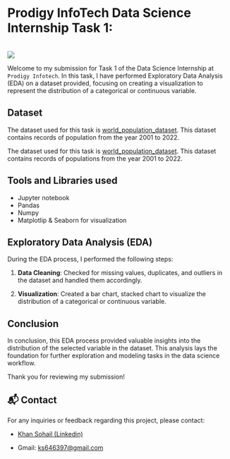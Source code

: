 # Prodigy InfoTech Data Science Internship Task 1:
<br>
<img src="https://github.com/KhanS0hail/PRODIGY_DS_01/blob/main/TASK-01.png"   >

Welcome to my submission for Task 1 of the Data Science Internship at `Prodigy Infotech`. In this task, I have performed Exploratory Data Analysis (EDA) on a dataset provided, focusing on creating a visualization to represent the distribution of a categorical or continuous variable.

## Dataset

The dataset used for this task is <a href="https://github.com/KhanS0hail/PRODIGY_DS_01/blob/main/WorldPopulation.csv">world_population_dataset</a>. This dataset contains records of population from the year 2001 to 2022. 

The dataset used for this task is <a href="https://github.com/KhanS0hail/PRODIGY_DS_01/blob/main/WorldPopulation.csv">world_population_dataset</a>. This dataset contains records of populations from the year 2001 to 2022. 


## Tools and Libraries used
- Jupyter notebook
- Pandas
- Numpy
- Matplotlip & Seaborn for visualization


## Exploratory Data Analysis (EDA)

During the EDA process, I performed the following steps:

1. **Data Cleaning**: Checked for missing values, duplicates, and outliers in the dataset and handled them accordingly.

2. **Visualization**: Created a bar chart, stacked chart to visualize the distribution of a categorical or continuous variable. 



## Conclusion

In conclusion, this EDA process provided valuable insights into the distribution of the selected variable in the dataset. This analysis lays the foundation for further exploration and modeling tasks in the data science workflow.

Thank you for reviewing my submission!

## 📬 Contact

For any inquiries or feedback regarding this project, please contact:

- <a href="https://www.linkedin.com/in/khan-sohail-386b2027a ">Khan Sohail (Linkedin)</a>

- Gmail: ks646397@gmail.com
